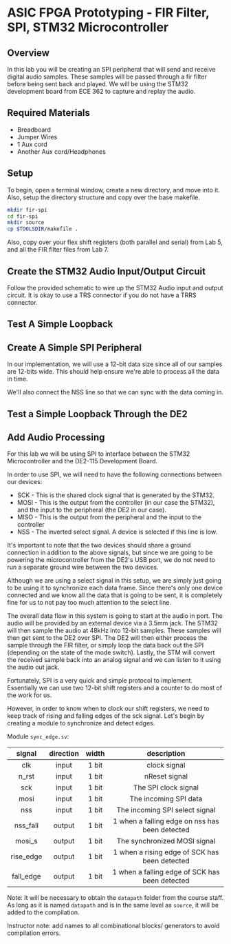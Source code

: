# ASIC FPGA Prototyping - FIR Filter, SPI, STM32 Microcontroller

## Overview
In this lab you will be creating an SPI peripheral that will send and receive digital audio samples. These samples will be passed through a fir filter before being sent back and played. We will be using the STM32 development board from ECE 362 to capture and replay the audio.

## Required Materials
- Breadboard
- Jumper Wires
- 1 Aux cord
- Another Aux cord/Headphones

## Setup
To begin, open a terminal window, create a new directory, and move into it. Also, setup the directory structure and copy over the base makefile.

```bash
mkdir fir-spi
cd fir-spi
mkdir source
cp $TOOLSDIR/makefile .
```

Also, copy over your flex shift registers (both parallel and serial) from Lab 5, and all the FIR filter files from Lab 7.

## Create the STM32 Audio Input/Output Circuit
Follow the provided schematic to wire up the STM32 Audio input and output circuit. It is okay to use a TRS connector if you do not have a TRRS connector.

## Test A Simple Loopback

## Create A Simple SPI Peripheral
 In our implementation, we will use a 12-bit data size since all of our samples are 12-bits wide. This should help ensure we're able to process all the data in time.
 
 We'll also connect the NSS line so that we can sync with the data coming in.

## Test a Simple Loopback Through the DE2

## Add Audio Processing

For this lab we will be using SPI to interface between the STM32 Microcontroller and the DE2-115 Development Board.

In order to use SPI, we will need to have the following connections between our devices:

- SCK - This is the shared clock signal that is generated by the STM32.
- MOSI - This is the output from the controller (in our case the STM32), and the input to the peripheral (the DE2 in our case).
- MISO - This is the output from the peripheral and the input to the controller
- NSS - The inverted select signal. A device is selected if this line is low.

It's important to note that the two devices should share a ground connection in addition to the above signals, but since we are going to be powering the microcontroller from the DE2's USB port, we do not need to run a separate ground wire between the two devices.

Although we are using a select signal in this setup, we are simply just going to be using it to synchronize each data frame. Since there's only one device connected and we know all the data that is going to be sent, it is completely fine for us to not pay too much attention to the select line.

The overall data flow in this system is going to start at the audio in port. The audio will be provided by an external device via a 3.5mm jack. The STM32 will then sample the audio at 48kHz into 12-bit samples. These samples will then get sent to the DE2 over SPI. The DE2 will then either process the sample through the FIR filter, or simply loop the data back out the SPI (depending on the state of the mode switch). Lastly, the STM will convert the received sample back into an analog signal and we can listen to it using the audio out jack.

Fortunately, SPI is a very quick and simple protocol to implement. Essentially we can use two 12-bit shift registers and a counter to do most of the work for us.

However, in order to know when to clock our shift registers, we need to keep track of rising and falling edges of the sck signal. Let's begin by creating a module to synchronize and detect edges.

Module `sync_edge.sv`:

| signal | direction | width | description |
| :----: | :----: | :----: | :----: |
| clk | input | 1 bit | clock signal |
| n_rst | input | 1 bit | nReset signal |
| sck | input | 1 bit | The SPI clock signal |
| mosi | input | 1 bit | The incoming SPI data |
| nss | input | 1 bit | The incoming SPI select signal |
| nss_fall | output | 1 bit | 1 when a falling edge on nss has been detected |
| mosi_s | output | 1 bit | The synchronized MOSI signal |
| rise_edge | output | 1 bit | 1 when a rising edge of SCK has been detected |
| fall_edge | output | 1 bit | 1 when a falling edge of SCK has been detected |



Note: It will be necessary to obtain the `datapath` folder from the course staff. As long as it is named `datapath` and is in the same level as `source`, it will be added to the compilation.

Instructor note: add names to all combinational blocks/ generators to avoid compilation errors.
